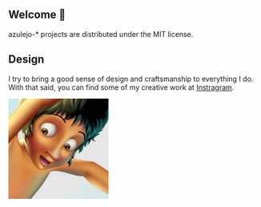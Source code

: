 ## Welcome 👋

azulejo-* projects are distributed under the MIT license.

## Design
I try to bring a good sense of design and craftsmanship to everything I do. With that said, you can find some of my creative work at [Instragram](https://www.instagram.com/miklumba/).

<img src="./art.png" alt="art.png" width="200">




<!--
**miclomba/miclomba** is a ✨ _special_ ✨ repository because its `README.md` (this file) appears on your GitHub profile.

Here are some ideas to get you started:

- 🔭 I’m currently working on ...
- 🌱 I’m currently learning ...
- 👯 I’m looking to collaborate on ...
- 🤔 I’m looking for help with ...
- 💬 Ask me about ...
- 📫 How to reach me: ...
- 😄 Pronouns: ...
- ⚡ Fun fact: ...
-->
